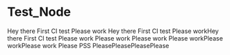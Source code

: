# Test_Node
Hey there First CI test
Please work
Hey there First CI test
Please workHey there First CI test
Please work
Please work Please work Please workPlease workPlease work Please PSS
PleasePleasePleasePlease